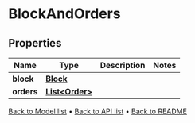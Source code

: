 

# BlockAndOrders


## Properties

| Name | Type | Description | Notes |
|------------ | ------------- | ------------- | -------------|
|**block** | [**Block**](Block.md) |  |  |
|**orders** | [**List&lt;Order&gt;**](Order.md) |  |  |



[Back to Model list](../README.md#documentation-for-models) &#8226; [Back to API list](../README.md#documentation-for-api-endpoints) &#8226; [Back to README](../README.md)


